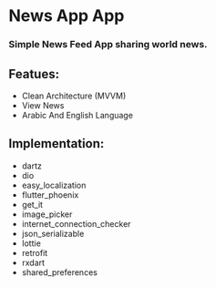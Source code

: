 # News App App
### Simple News Feed App sharing world news.

## Featues:
- Clean Architecture (MVVM)
- View News
- Arabic And English Language

## Implementation:
- dartz
- dio
- easy_localization
- flutter_phoenix
- get_it
- image_picker
- internet_connection_checker
- json_serializable
- lottie
- retrofit
- rxdart
- shared_preferences

